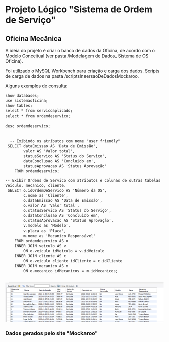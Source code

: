 <h1>Projeto Lógico "Sistema de Ordem de Serviço"</h1>
<h2>Oficina Mecânica</h2>

A idéia do projeto é criar o banco de dados da Oficina, de acordo com o Modelo Conceitual (ver pasta /Modelagem de Dados_ Sistema de OS Oficina).

Foi utilizado o MySQL Workbench para criação e carga dos dados.
Scripts de carga de dados na pasta /scriptsInsersaoDeDadosMockaroo.

Alguns exemplos de consulta:

```
show databases;
use sistemaoficina;
show tables;
select * from servicoaplicado;
select * from ordemdeservico; 

desc ordemdeservico;


  -- Exibindo os atributos com nome "user friendly"
 SELECT dataEmissao AS 'Data de Emissão',
		valor AS 'Valor total', 
        statusServico AS 'Status do Serviço', 
        dataConclusao AS 'Concluido em', 
        statusAprovacao AS 'Status Aprovação' 
	FROM ordemdeservico;
```  

```
-- Exibir Ordens de Servico com atributos e colunas de outras tabelas Veículo, mecanico, cliente.
 SELECT o.idOrdemDeServico AS 'Número da OS',
		c.nome as 'Cliente',
		o.dataEmissao AS 'Data de Emissão',
		o.valor AS 'Valor total', 
        o.statusServico AS 'Status do Serviço', 
        o.dataConclusao AS 'Concluido em', 
        o.statusAprovacao AS 'Status Aprovação',
        v.modelo as 'Modelo',
        v.placa as 'Placa',
        m.nome as 'Mecanico Responsável'
	FROM ordemdeservico AS o 
    INNER JOIN veiculo AS v 
		ON o.veiculo_idVeiculo = v.idVeiculo
	INNER JOIN cliente AS c
		ON o.veiculo_cliente_idCliente = c.idCliente
	INNER JOIN mecanico AS m
		ON o.mecanico_idMecanicos = m.idMecanicos;
    
```
![Resultado](inner-join-1.png)
<h3>Dados gerados pelo site "Mockaroo"</h3>